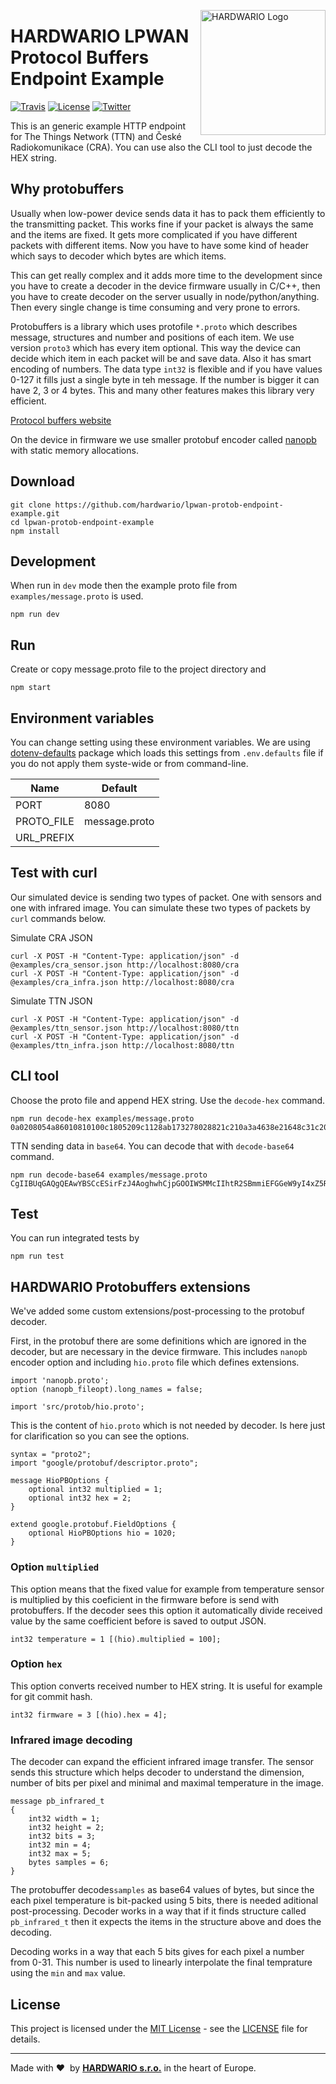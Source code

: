 <a href="https://www.hardwario.com/"><img src="https://www.hardwario.com/ci/assets/hw-logo.svg" width="200" alt="HARDWARIO Logo" align="right"></a>

# HARDWARIO LPWAN Protocol Buffers Endpoint Example

[![Travis](https://img.shields.io/travis/hardwario/lpwan-protob-endpoint-example/master.svg)](https://travis-ci.org/hardwario/lpwan-protob-endpoint-example)
[![License](https://img.shields.io/github/license/hardwario/lpwan-protob-endpoint-example.svg)](https://github.com/hardwario/lpwan-protob-endpoint-example/blob/master/LICENSE)
[![Twitter](https://img.shields.io/twitter/follow/hardwario_en.svg?style=social&label=Follow)](https://twitter.com/hardwario_en)


This is an generic example HTTP endpoint for The Things Network (TTN) and České Radiokomunikace (CRA). You can use also the CLI tool to just decode the HEX string.

## Why protobuffers

Usually when low-power device sends data it has to pack them efficiently to the transmitting packet. This works fine if your packet is always the same and the items are fixed. It gets more complicated if you have different packets with different items. Now you have to have some kind of header which says to decoder which bytes are which items. 

This can get really complex and it adds more time to the development since you have to create a decoder in the device firmware usually in C/C++, then you have to create decoder on the server usually in node/python/anything.
Then every single change is time consuming and very prone to errors.

Protobuffers is a library which uses protofile `*.proto` which describes message, structures and number and positions of each item. We use version `proto3` which has every item optional. This way the device can decide which item in each packet will be and save data. Also it has smart encoding of numbers. The data type `int32` is flexible and if you have values 0-127 it fills just a single byte in teh message. If the number is bigger it can have 2, 3 or 4 bytes. This and many other features makes this library very efficient.

[Protocol buffers website](https://developers.google.com/protocol-buffers)

On the device in firmware we use smaller protobuf encoder called [nanopb](https://jpa.kapsi.fi/nanopb/) with static memory allocations.


## Download
```
git clone https://github.com/hardwario/lpwan-protob-endpoint-example.git
cd lpwan-protob-endpoint-example
npm install
```

## Development
When run in `dev` mode then the example proto file from `examples/message.proto` is used.

```
npm run dev
```

## Run
Create or copy message.proto file to the project directory and

```
npm start
```

## Environment variables

You can change setting using these environment variables. We are using [dotenv-defaults](https://www.npmjs.com/package/dotenv-defaults) package which loads this settings from `.env.defaults` file if you do not apply them syste-wide or from command-line.

|    Name    |    Default    |
| ---------- | ------------- |
| PORT       | 8080          |
| PROTO_FILE | message.proto |
| URL_PREFIX |               |

## Test with curl

Our simulated device is sending two types of packet. One with sensors and one with infrared image.
You can simulate these two types of packets by `curl` commands below.

Simulate CRA JSON
```
curl -X POST -H "Content-Type: application/json" -d @examples/cra_sensor.json http://localhost:8080/cra
curl -X POST -H "Content-Type: application/json" -d @examples/cra_infra.json http://localhost:8080/cra
```

Simulate TTN JSON
```
curl -X POST -H "Content-Type: application/json" -d @examples/ttn_sensor.json http://localhost:8080/ttn
curl -X POST -H "Content-Type: application/json" -d @examples/ttn_infra.json http://localhost:8080/ttn
```

## CLI tool

Choose the proto file and append HEX string. Use the `decode-hex` command.

```
npm run decode-hex examples/message.proto 0a0208054a86010810100c1805209c1128ab173278028821c210a3a4638e21648c31c20886d4764819a688414619e5bdc88e31679441481a8935e8d0296814424a2a14b927db39a78c41102a0c3527212a4488519a3269ad17e53a871052181b861e27a74b658c41d62a052a36a944428840102304b995f74d4494620e24e5c414b356434935ca22c55048f563
```

TTN sending data in `base64`. You can decode that with `decode-base64` command.

```
npm run decode-base64 examples/message.proto CgIIBUqGAQgQEAwYBSCcESirFzJ4AoghwhCjpGOOIWSMMcIIhtR2SBmmiEFGGeW9yI4xZ5RBSBqJNejQKWgUQkoqFLkn2zmnjEEQKgw1JyEqRIhRmjJprRflOocQUhgbhh4np0tljEHWKgUqNqlEQohAECMEuZX3TUSUYg4k5cQUs1ZDSTXKIsVQSPVj
```

## Test
You can run integrated tests by

```
npm run test
```

## HARDWARIO Protobuffers extensions

We've added some custom extensions/post-processing to the protobuf decoder.

First, in the protobuf there are some definitions which are ignored in the decoder, but are necessary in the device firmware. This includes `nanopb` encoder option and including `hio.proto` file which defines extensions.

```
import 'nanopb.proto';
option (nanopb_fileopt).long_names = false;

import 'src/protob/hio.proto';
```

This is the content of `hio.proto` which is not needed by decoder. Is here just for clarification so you can see the options.

```
syntax = "proto2";
import "google/protobuf/descriptor.proto";

message HioPBOptions {
    optional int32 multiplied = 1;
    optional int32 hex = 2;
}

extend google.protobuf.FieldOptions {
    optional HioPBOptions hio = 1020;
}
```

### Option `multiplied`

This option means that the fixed value for example from temperature sensor is multiplied by this coeficient
in the firmware before is send with protobuffers. If the decoder sees this option it automatically divide
received value by the same coefficient before is saved to output JSON.

```
int32 temperature = 1 [(hio).multiplied = 100];
```

### Option `hex`

This option converts received number to HEX string. It is useful for example for git commit hash.

```
int32 firmware = 3 [(hio).hex = 4];
```

### Infrared image decoding

The decoder can expand the efficient infrared image transfer. The sensor sends this structure which helps decoder to understand the dimension, number of bits per pixel and minimal and maximal temperature in the image.

```
message pb_infrared_t
{
    int32 width = 1;
    int32 height = 2;
    int32 bits = 3;
    int32 min = 4;
    int32 max = 5;
    bytes samples = 6;
}
```

The protobuffer decodes`samples` as base64 values of bytes, but since the each pixel temperature is bit-packed  using 5 bits, there is needed aditional post-processing. Decoder works in a way that if it finds structure called `pb_infrared_t` then it expects the items in the structure above and does the decoding.

Decoding works in a way that each 5 bits gives for each pixel a number from 0-31. This number is used to linearly interpolate the final temprature using the `min` and `max` value.

## License

This project is licensed under the [MIT License](https://opensource.org/licenses/MIT/) - see the [LICENSE](LICENSE) file for details.

---

Made with &#x2764;&nbsp; by [**HARDWARIO s.r.o.**](https://www.hardwario.com/) in the heart of Europe.
